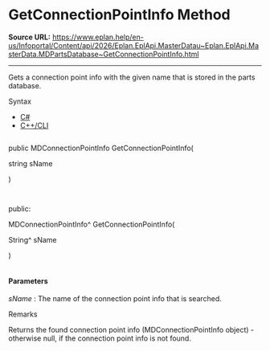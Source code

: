 # GetConnectionPointInfo Method

**Source URL:** https://www.eplan.help/en-us/Infoportal/Content/api/2026/Eplan.EplApi.MasterDatau~Eplan.EplApi.MasterData.MDPartsDatabase~GetConnectionPointInfo.html

---

Gets a connection point info with the given name that is stored in the parts database.

Syntax

- [C#](#i-syntax-CS)
- [C++/CLI](#i-syntax-CPP2005)

```
```
public MDConnectionPointInfo GetConnectionPointInfo( 

   string sName

)
```
```

```
```
public:

MDConnectionPointInfo^ GetConnectionPointInfo( 

   String^ sName

)
```
```

#### Parameters

*sName*
:   The name of the connection point info that is searched.

Remarks

Returns the found connection point info (MDConnectionPointInfo object) - otherwise null, if the connection point info is not found.
